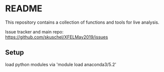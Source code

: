 
# README

This repository contains a collection of functions and tools for live analysis.

Issue tracker and main repo: https://github.com/skuschel/XFELMay2019/issues


## Setup

load python modules via 'module load anaconda3/5.2'


